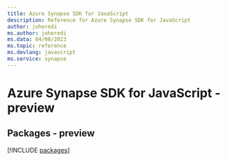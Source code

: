 ```yaml
---
title: Azure Synapse SDK for JavaScript
description: Reference for Azure Synapse SDK for JavaScript
author: joheredi
ms.author: joheredi
ms.data: 04/08/2023
ms.topic: reference
ms.devlang: javascript
ms.service: synapse
---
```

# Azure Synapse SDK for JavaScript - preview
## Packages - preview
[!INCLUDE [packages](synapse-index.md)]